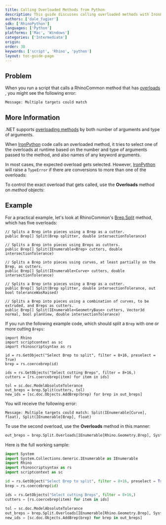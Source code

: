 ```yaml
---
title: Calling Overloaded Methods from Python
description: This guide discusses calling overloaded methods with IronPython.
authors: ['dale_fugier']
sdk: ['RhinoPython']
languages: ['Python']
platforms: ['Mac', 'Windows']
categories: ['Intermediate']
origin:
order: 30
keywords: ['script', 'Rhino', 'python']
layout: toc-guide-page
---
```


## Problem

When you run a script that calls a RhinoCommon method that has [overloads](https://docs.microsoft.com/en-us/dotnet/standard/design-guidelines/member-overloading) , you might see the following error:
```
Message: Multiple targets could match
```

## More Information

.NET supports [overloading methods](https://docs.microsoft.com/en-us/dotnet/standard/design-guidelines/member-overloading) by both number of arguments and type of arguments.

When [IronPython](https://ironpython.net/) code calls an overloaded method, it tries to select one of the overloads at runtime based on the number and type of arguments passed to the method, and also names of any keyword arguments.

In most cases, the expected overload gets selected. However, [IronPython](https://ironpython.net/) will raise a `TypeError` if there are conversions to more than one of the overloads:

To control the exact overload that gets called, use the **Overloads** method on *method* objects:

## Example

For a practical example, let's look at RhinoCommon's [Brep.Split](https://developer.rhino3d.com/api/RhinoCommon/html/Overload_Rhino_Geometry_Brep_Split.htm) method, which has five overloads:

```
// Splits a Brep into pieces using a Brep as a cutter.
public Brep[] Split(Brep splitter, double intersectionTolerance)

// Splits a Brep into pieces using Breps as cutters.
public Brep[] Split(IEnumerable<Brep> cutters, double intersectionTolerance)

// Splits a Brep into pieces using curves, at least partially on the Brep, as cutters.
public Brep[] Split(IEnumerable<Curve> cutters, double intersectionTolerance)

// Splits a Brep into pieces using a Brep as a cutter.
public Brep[] Split(Brep splitter, double intersectionTolerance, out bool toleranceWasRaised)

// Splits a Brep into pieces using a combination of curves, to be extruded, and Breps as cutters.
public Brep[] Split(IEnumerable<GeometryBase> cutters, Vector3d normal, bool planView, double intersectionTolerance)
```

If you run the following example code, which should split a `Brep` with one or more cutting `Breps`:

```
import Rhino
import scriptcontext as sc
import rhinoscriptsyntax as rs

id = rs.GetObject("Select Brep to split", filter = 8+16, preselect = True)
brep = rs.coercebrep(id)

ids = rs.GetObjects("Select cutting Breps", filter = 8+16,)
cutters = [rs.coercebrep(item) for item in ids]

tol = sc.doc.ModelAbsoluteTolerance
out_breps = brep.Split(cutters, tol)
new_ids = [sc.doc.Objects.AddBrep(brep) for brep in out_breps]
```

You will receive the following error:

```
Message: Multiple targets could match: Split(IEnumerable[Curve], float), Split(IEnumerable[Brep], float)
```

To use the second overload, use the **Overloads** method in this manner:

```python
out_breps = brep.Split.Overloads[IEnumerable[Rhino.Geometry.Brep], System.Double](cutters, tol)
```
Here is the full working sample:

```python
import System
import System.Collections.Generic.IEnumerable as IEnumerable
import Rhino
import rhinoscriptsyntax as rs
import scriptcontext as sc

id = rs.GetObject("Select Brep to split", filter = 8+16, preselect = True)
brep = rs.coercebrep(id)

ids = rs.GetObjects("Select cutting Breps", filter = 8+16,)
cutters = [rs.coercebrep(item) for item in ids]
    
tol = sc.doc.ModelAbsoluteTolerance
out_breps = brep.Split.Overloads[IEnumerable[Rhino.Geometry.Brep], System.Double](cutters, tol)
new_ids = [sc.doc.Objects.AddBrep(brep) for brep in out_breps]
```

